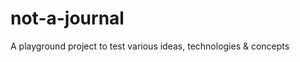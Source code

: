 not-a-journal
=============

A playground project to test various ideas, technologies &amp; concepts
